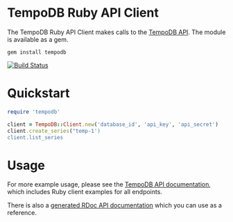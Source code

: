 # TempoDB Ruby API Client

The TempoDB Ruby API Client makes calls to the [TempoDB API](http://tempo-db.com/api/).  The module is available as a gem.

``
gem install tempodb
``

[![Build Status](https://travis-ci.org/tempodb/tempodb-ruby.png?branch=master)](https://travis-ci.org/tempodb/tempodb-ruby)

# Quickstart

```ruby
require 'tempodb'

client = TempoDB::Client.new('database_id', 'api_key', 'api_secret')
client.create_series("temp-1')
client.list_series
```

# Usage

For more example usage, please see the [TempoDB API documentation](http://tempo-db.com/docs/api/), which includes Ruby client examples for all endpoints.

There is also a [generated RDoc API documentation](http://tempo-db.com/rdoc) which you can use as a reference.
